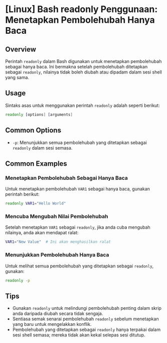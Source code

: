 # [Linux] Bash readonly Penggunaan: Menetapkan Pembolehubah Hanya Baca

## Overview
Perintah `readonly` dalam Bash digunakan untuk menetapkan pembolehubah sebagai hanya baca. Ini bermakna setelah pembolehubah ditetapkan sebagai `readonly`, nilainya tidak boleh diubah atau dipadam dalam sesi shell yang sama.

## Usage
Sintaks asas untuk menggunakan perintah `readonly` adalah seperti berikut:

```bash
readonly [options] [arguments]
```

## Common Options
- `-p`: Menunjukkan semua pembolehubah yang ditetapkan sebagai `readonly` dalam sesi semasa.

## Common Examples

### Menetapkan Pembolehubah Sebagai Hanya Baca
Untuk menetapkan pembolehubah `VAR1` sebagai hanya baca, gunakan perintah berikut:

```bash
readonly VAR1="Hello World"
```

### Mencuba Mengubah Nilai Pembolehubah
Setelah menetapkan `VAR1` sebagai `readonly`, jika anda cuba mengubah nilainya, anda akan mendapat ralat:

```bash
VAR1="New Value"  # Ini akan menghasilkan ralat
```

### Menunjukkan Pembolehubah Hanya Baca
Untuk melihat semua pembolehubah yang ditetapkan sebagai `readonly`, gunakan:

```bash
readonly -p
```

## Tips
- Gunakan `readonly` untuk melindungi pembolehubah penting dalam skrip anda daripada diubah secara tidak sengaja.
- Sentiasa semak senarai pembolehubah `readonly` sebelum menetapkan yang baru untuk mengelakkan konflik.
- Pembolehubah yang ditetapkan sebagai `readonly` hanya terpakai dalam sesi shell semasa; mereka tidak akan kekal selepas sesi ditutup.